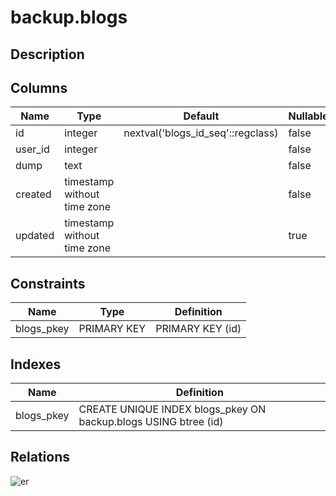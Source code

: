 # backup.blogs

## Description

## Columns

| Name | Type | Default | Nullable | Children |
| ---- | ---- | ------- | -------- | -------- |
| id | integer | nextval('blogs_id_seq'::regclass) | false | [backup.blog_options](backup.blog_options.md) |
| user_id | integer |  | false |  |
| dump | text |  | false |  |
| created | timestamp without time zone |  | false |  |
| updated | timestamp without time zone |  | true |  |

## Constraints

| Name | Type | Definition |
| ---- | ---- | ---------- |
| blogs_pkey | PRIMARY KEY | PRIMARY KEY (id) |

## Indexes

| Name | Definition |
| ---- | ---------- |
| blogs_pkey | CREATE UNIQUE INDEX blogs_pkey ON backup.blogs USING btree (id) |

## Relations

![er](backup.blogs.svg)
